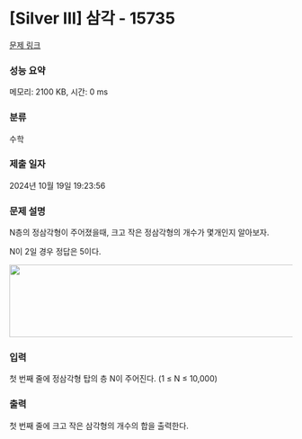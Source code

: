 # [Silver III] 삼각 - 15735 

[문제 링크](https://www.acmicpc.net/problem/15735) 

### 성능 요약

메모리: 2100 KB, 시간: 0 ms

### 분류

수학

### 제출 일자

2024년 10월 19일 19:23:56

### 문제 설명

<p>N층의 정삼각형이 주어졌을때, 크고 작은 정삼각형의 개수가 몇개인지 알아보자.</p>

<p>N이 2일 경우 정답은 5이다.</p>

<p style="text-align: center;"><img alt="" src="https://onlinejudgeimages.s3-ap-northeast-1.amazonaws.com/problem/15735/1.png" style="width: 634px; height: 129px;"></p>

### 입력 

 <p>첫 번째 줄에 정삼각형 탑의 층 N이 주어진다. (1 ≤ N ≤ 10,000)</p>

### 출력 

 <p>첫 번째 줄에 크고 작은 삼각형의 개수의 합을 출력한다.</p>

